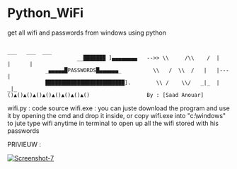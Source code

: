 # Python_WiFi
get all wifi and passwords from windows using python


																															 ___   ___  ___                                                                          
			       	      __███████ ]▄▄▄▄▄▄▄▄   -->> \\     /\\    /  |   |      |                                                                
				_▄▄▄▄▄█PASSWORDS█▄▄▄▄▄▄_          \\   /  \\  /   |   |---   |                                                                         
				█████████████████████████].        \\ /    \\/   _|_  |     _|_                                                                                               		  ()▲()▲()▲()▲()▲()▲()▲()▲()                  By : [Saad Anouar]                                                                                            


wifi.py : code source 
wifi.exe : you can juste download the program and use it by opening the cmd and drop it inside, or copy wifi.exe into "c:\windows" to jute type wifi anytime in terminal 
           to open up all the wifi stored with his passwords
           
PRIVIEUW :


<a href="https://ibb.co/7VjZgyf"><img src="https://i.ibb.co/zbQB8fM/Screenshot-7.png" alt="Screenshot-7" border="0"></a>



